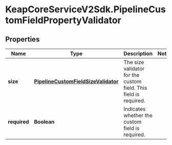 # KeapCoreServiceV2Sdk.PipelineCustomFieldPropertyValidator

## Properties

Name | Type | Description | Notes
------------ | ------------- | ------------- | -------------
**size** | [**PipelineCustomFieldSizeValidator**](PipelineCustomFieldSizeValidator.md) | The size validator for the custom field. This field is required. | 
**required** | **Boolean** | Indicates whether the custom field is required. | 


